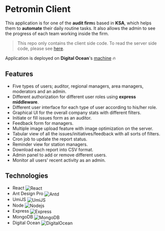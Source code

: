 # Petromin Client
This application is for one of the **audit firm**s based in **KSA**, which helps them to **automate** their daily routine tasks. It also allows the admin to see the progress of each team working inside the firm.

> This repo only contains the client side code. To read the server side code, please see [here](https://github.com/iAmmar7/Petromin-BE).

Application is deployed on **Digital Ocean**'s [machine](https://157.245.20.65:4000) :fire:

## Features
- Five types of users; auditor, regional managers, area managers, moderators and an admin.
- Different authorization for different user roles using **express middleware**.
- Different user interface for each type of user according to his/her role.
- Graphical UI for the overall company stats with different filters.
- Initiate or fill issues form as an auditor.
- Feedback form for managers.
- Multiple image upload feature with image optimization on the server.
- Tabular view of all the issues/initiatives/feedback with all sorts of filters.
- Cron job to update the report status.
- Reminder view for station managers.
- Download each report into CSV format.
- Admin panel to add or remove different users.
- Monitor all users' recent activity as an admin.

## Technologies
- React <img align="center" alt="React" src="https://img.shields.io/badge/-React-45b8d8?style=flat-square&logo=react&logoColor=white" />
- Ant Design Pro <img align="center" alt="Antd" src="https://img.shields.io/badge/-Ant%20Design-0170FE?style=flat-square&logo=antdesign&logoColor=white" />
- UmiJS <img align="center" alt="UmiJS" src="https://img.shields.io/badge/-UmiJS-1A90FD?style=flat-square&logo=umijs&logoColor=white" />
- Node <img align="center" alt="Nodejs" src="https://img.shields.io/badge/-Nodejs-43853d?style=flat-square&logo=Node.js&logoColor=white" />
- Express <img align="center" alt="Express" src="https://img.shields.io/badge/-Express-000000?style=flat-square&logo=express&logoColor=white" />
- MongoDB <img align="center" alt="MongoDB" src="https://img.shields.io/badge/-MongoDB-13aa52?style=flat-square&logo=mongodb&logoColor=white" />
- Digital Ocean <img align="center" alt="DigitalOcean" src="https://img.shields.io/badge/-DigitalOcean-0068FD?style=flat-square&logo=digitalocean&logoColor=white" />
